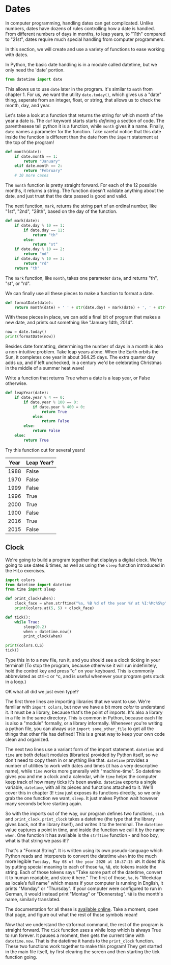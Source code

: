 # Dates

In computer programming, handling dates can get complicated. Unlike numbers,
dates have dozens of rules controlling how a date is handled. From different
numbers of days in months, to leap years, to "11th" compared to "21st", dates
require much special handling from computer programmers.

In this section, we will create and use a variety of functions to ease working
with dates.

In Python, the basic date handling is in a module called datetime, but we only
need the 'date' portion.

```python
from datetime import date
```

This allows us to use `date` later in the program. It's similar to `math` from
chapter 1. For us, we want the utility `date.today()`, which gives us a "date"
thing, seperate from an integer, float, or string, that allows us to check the
month, day, and year.

Let's take a look at a function that returns the string for which month of the
year a date is. The `def` keyword starts starts *def*ining a section of code.
The parenthesese tell python it is a function, while `month` gives it a name.
Finally, `date` names a parameter for the function. Take careful notice that
this date inside the function is different than the date from the `import`
statement at the top of the program!

```python
def month(date):
    if date.month == 1:
        return "January"
    elif date.month == 2:
        return "February"
    # 10 more cases
```

The `month` function is pretty straight forward. For each of the 12 possible
months, it returns a string. The function doesn't validate anything about the
date, and just trust that the date passed is good and valid.

The next function, `mark`, returns the string part of an ordinal number, like
"1st", "2nd", "28th", based on the day of the function.

```python
def mark(date):
    if date.day % 10 == 1:
        if date.day == 11:
            return "th"
        else:
            return "st"
    if date.day % 10 == 2:
        return "nd"
    if date.day % 10 == 3:
        return "rd"
    return "th"
```

The `mark` function, like `month`, takes one parameter `date`, and returns "th",
"st", or "rd".

We can finally use all these pieces to make a function to format a date.

```python
def formatDate(date):
    return month(date) + ' ' + str(date.day) + mark(date) + ', ' + str(date.year)
```

With these pieces in place, we can add a final bit of program that makes a new
date, and prints out something like "January 14th, 2014".

```python
now = date.today()
print(formatDate(now))
```

Besides date formatting, determining the number of days in a month is also a
non-intuitive problem. Take leap years alone. When the Earth orbits the Sun, it
completes one year in about 364.25 days. The extra quarter day adds up, and if
left unchecked, in a century we'd be celebrating Christmas in the middle of a
summer heat wave!

Write a function that returns True when a date is a leap year, or False
otherwise.

```python
def leapYear(date):
    if date.year % 4 == 0:
        if date.year % 100 == 0:
            if date.year % 400 = 0:
                return True
            else:
                return False
        else:
            return False
    else:
        return True
```

Try this function out for several years!

| Year | Leap Year? |
|------|------------|
| 1988 | False |
| 1970 | False |
| 1999 | False |
| 1996 | True  |
| 2000 | True  |
| 1900 | False |
| 2016 | True  |
| 2015 | False |

## Clock

We're going to build a program together that displays a digital clock. We're
going to use dates & times, as well as using the `sleep` function introduced
in the HiLo exercises.

```python
import colors
from datetime import datetime
from time import sleep

def print_clock(when):
    clock_face = when.strftime("%a, %B %d of the year %Y at %I:%M:%S%p")
    print(colors.at(5, 5) + clock_face)

def tick():
    while True:
        sleep(0.2)
        when = datetime.now()
        print_clock(when)

print(colors.CLS)
tick()
```

Type this in to a new file, run it, and you should see a clock ticking in your
terminal! (To stop the program, because otherwise it will run indefinitely, hold
the control key and press "c" on your keyboard. This is commonly abbreviated as
ctrl-c or ^c, and is useful whenever your program gets stuck in a loop.)

OK what all did we just even type!?

The first three lines are importing libraries that we want to use. We're familiar
with `import colors`, but now we have a bit more _color_ to understand it. It must
be a library, because that's the point of imports. It's also a library in a file
in the same directory. This is common in Python, because each file is also a "module"
formally, or a library informally. Whenever you're writing a python file, you can
always use `import some_other_file` to get all the things that other file has defined!
This is a great way to keep your own code clean and organized.

The next two lines use a variant form of the import statement. `datetime` and `time` are
both default modules (libraries) provided by Python itself, so we don't need to copy them
in or anything like that. `datetime` provides a number of utilities to work with dates
and times (it has a very descriptive name), while `time` works more generally with
"machine-time". So datetime gives you and me a clock and a calendar, while `time` helps
the computer keep track of how many ticks it's been awake. `datetime` exports a single
variable, `datetime`, with all its pieces and functions attached to it. We'll cover this
in chapter 3! `time` just exposes its functions directly, so we only grab the one
function we want, `sleep`. It just makes Python wait however many seconds before starting
again.

So with the imports out of the way, our program defines two functions, `tick` and
`print_clock`. `print_clock` takes a datetime (the type that the library gives back, not
the library itself), and writes it to the terminal. The `datetime` value captures a
point in time, and inside the function we call it by the name `when`. One function it
has available is the `strftime` function - and hoo boy, what is that string we pass it!?

That's a "Format String". It is written using its own pseudo-language which Python
reads and interperets to convert the datetime `when` into the much more legible
`Tuesday, May 08 of the year 2020 at 10:37:15 AM`. It does this by putting special
meaning to each of those `%a`, `%B`, etc tokens inside the string. Each of those tokens
says "Take some part of the datetime, convert it to human readable, and store it here."
The first of those, `%a`, is "Weekday as locale’s full name" which means if your computer
is running in English, it prints "Monday" or "Thursday". If your computer were configured
to run in German, it would instead print "Montag" or "Donnerstag". `%B` is the month's
name, similarly translated.

The documentation for all these is [available online](https://docs.python.org/3/library/datetime.html#strftime-and-strptime-format-codes).
Take a moment, open that page, and figure out what the rest of those symbols mean!

Now that we understand the strformat command, the rest of the program is straight
forward. The `tick` function uses a while loop which is always True to run forever.
It pauses a moment, then gets the current time with `datetime.now`. That is the datetime
it hands to the `print_clock` function. These two functions work together to make
this program! They get started in the main file itself, by first clearing the screen
and then starting the tick function going.